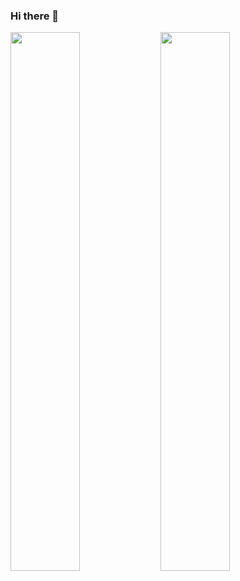 ### Hi there 👋
<img align="left" width="47%" src="https://github-readme-stats.vercel.app/api?username=ereymundopep&show_icons=true&theme=gotham" />
<img align="left" width="47%" src="https://github-readme-stats.vercel.app/api/top-langs/?username=ereymundopep" />
<!--
**ereymundopep/ereymundopep** is a ✨ _special_ ✨ repository because its `README.md` (this file) appears on your GitHub profile.

Here are some ideas to get you started:

- 🔭 I’m currently working on ...
- 🌱 I’m currently learning ...
- 👯 I’m looking to collaborate on ...
- 🤔 I’m looking for help with ...
- 💬 Ask me about ...
- 📫 How to reach me: ...
- 😄 Pronouns: ...
- ⚡ Fun fact: ...
-->
